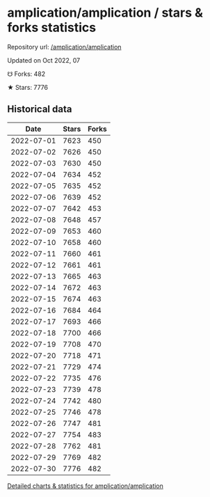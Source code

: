 # amplication/amplication / stars & forks statistics

Repository url: [/amplication/amplication](https://github.com/amplication/amplication)

Updated on Oct 2022, 07

☋ Forks: 482

★ Stars: 7776

## Historical data
| Date | Stars | Forks |
|------|-------|-------|
| 2022-07-01 | 7623 | 450 | 
| 2022-07-02 | 7626 | 450 | 
| 2022-07-03 | 7630 | 450 | 
| 2022-07-04 | 7634 | 452 | 
| 2022-07-05 | 7635 | 452 | 
| 2022-07-06 | 7639 | 452 | 
| 2022-07-07 | 7642 | 453 | 
| 2022-07-08 | 7648 | 457 | 
| 2022-07-09 | 7653 | 460 | 
| 2022-07-10 | 7658 | 460 | 
| 2022-07-11 | 7660 | 461 | 
| 2022-07-12 | 7661 | 461 | 
| 2022-07-13 | 7665 | 463 | 
| 2022-07-14 | 7672 | 463 | 
| 2022-07-15 | 7674 | 463 | 
| 2022-07-16 | 7684 | 464 | 
| 2022-07-17 | 7693 | 466 | 
| 2022-07-18 | 7700 | 466 | 
| 2022-07-19 | 7708 | 470 | 
| 2022-07-20 | 7718 | 471 | 
| 2022-07-21 | 7729 | 474 | 
| 2022-07-22 | 7735 | 476 | 
| 2022-07-23 | 7739 | 478 | 
| 2022-07-24 | 7742 | 480 | 
| 2022-07-25 | 7746 | 478 | 
| 2022-07-26 | 7747 | 481 | 
| 2022-07-27 | 7754 | 483 | 
| 2022-07-28 | 7762 | 481 | 
| 2022-07-29 | 7769 | 482 | 
| 2022-07-30 | 7776 | 482 | 


[Detailed charts & statistics for amplication/amplication](https://reviewgithub.com/rep/amplication/amplication)
